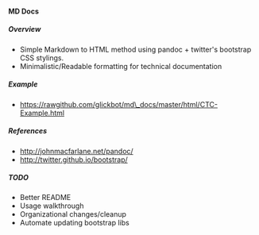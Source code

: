 #### MD Docs

##### Overview

* Simple Markdown to HTML method using pandoc + twitter's bootstrap CSS stylings.
* Minimalistic/Readable formatting for technical documentation

##### Example

* https://rawgithub.com/glickbot/md\_docs/master/html/CTC-Example.html

##### References

* http://johnmacfarlane.net/pandoc/
* http://twitter.github.io/bootstrap/

##### TODO

* Better README
* Usage walkthrough
* Organizational changes/cleanup
* Automate updating bootstrap libs

